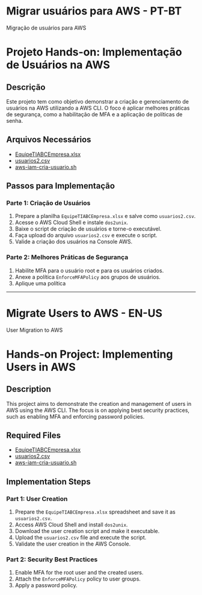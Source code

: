 # Migrar usuários para AWS - PT-BT
Migração de usuários para AWS

# Projeto Hands-on: Implementação de Usuários na AWS

## Descrição
Este projeto tem como objetivo demonstrar a criação e gerenciamento de usuários na AWS utilizando a AWS CLI. O foco é aplicar melhores práticas de segurança, como a habilitação de MFA e a aplicação de políticas de senha.

## Arquivos Necessários
- [EquipeTIABCEmpresa.xlsx](attachment:75a7255a-fb70-4e09-823b-58e417f3c7fd:EquipeTIABCEmpresa.xlsx)
- [usuarios2.csv](attachment:ad198346-11f4-4c5d-a172-f85a0605238a:usuarios2.csv)
- [aws-iam-cria-usuario.sh](https://tcb-bootcamps.s3.amazonaws.com/bootcamp-aws/pt/module2/aws-iam-cria-usuario.sh)

## Passos para Implementação

### Parte 1: Criação de Usuários
1. Prepare a planilha `EquipeTIABCEmpresa.xlsx` e salve como `usuarios2.csv`.
2. Acesse o AWS Cloud Shell e instale `dos2unix`.
3. Baixe o script de criação de usuários e torne-o executável.
4. Faça upload do arquivo `usuarios2.csv` e execute o script.
5. Valide a criação dos usuários na Console AWS.

### Parte 2: Melhores Práticas de Segurança
1. Habilite MFA para o usuário root e para os usuários criados.
2. Anexe a política `EnforceMFAPolicy` aos grupos de usuários.
3. Aplique uma política

----------------------------------------------------------------------------------------------------------------------------

# Migrate Users to AWS - EN-US
User Migration to AWS

# Hands-on Project: Implementing Users in AWS

## Description
This project aims to demonstrate the creation and management of users in AWS using the AWS CLI. The focus is on applying best security practices, such as enabling MFA and enforcing password policies.

## Required Files
- [EquipeTIABCEmpresa.xlsx](attachment:75a7255a-fb70-4e09-823b-58e417f3c7fd:EquipeTIABCEmpresa.xlsx)
- [usuarios2.csv](attachment:ad198346-11f4-4c5d-a172-f85a0605238a:usuarios2.csv)
- [aws-iam-cria-usuario.sh](https://tcb-bootcamps.s3.amazonaws.com/bootcamp-aws/pt/module2/aws-iam-cria-usuario.sh)

## Implementation Steps

### Part 1: User Creation
1. Prepare the `EquipeTIABCEmpresa.xlsx` spreadsheet and save it as `usuarios2.csv`.
2. Access AWS Cloud Shell and install `dos2unix`.
3. Download the user creation script and make it executable.
4. Upload the `usuarios2.csv` file and execute the script.
5. Validate the user creation in the AWS Console.

### Part 2: Security Best Practices
1. Enable MFA for the root user and the created users.
2. Attach the `EnforceMFAPolicy` policy to user groups.
3. Apply a password policy.

